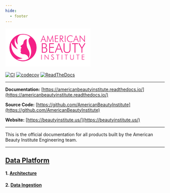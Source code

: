 ```yaml
---
hide:
  - footer
---
```


![American Beauty Institute](assets/logo.png)

[![CI](https://github.com/AmericanBeautyInstitute/data-platform/actions/workflows/ci.yaml/badge.svg)](https://github.com/AmericanBeautyInstitute/data-platform/actions)
[![codecov](https://codecov.io/gh/AmericanBeautyInstitute/data-platform/graph/badge.svg?token=GZ8WN0KY9P)](https://codecov.io/gh/AmericanBeautyInstitute/data-platform)
[![ReadTheDocs](https://readthedocs.org/projects/americanbeautyinstitute/badge/?version=latest)](https://americanbeautyinstitute.readthedocs.io)

---

**Documentation:** [https://americanbeautyinstitute.readthedocs.io/](https://americanbeautyinstitute.readthedocs.io/)

**Source Code:** [https://github.com/AmericanBeautyInstitute](https://github.com/AmericanBeautyInstitute)

**Website:** [https://beautyinstitute.us/](https://beautyinstitute.us/)

---

This is the official documentation for all products built by the American Beauty Institute Engineering team.

---

## [Data Platform](data-platform)

#### 1. [Architecture](data-platform/architecture.md)
#### 2. [Data Ingestion](data-platform/data-ingestion/index.md)
